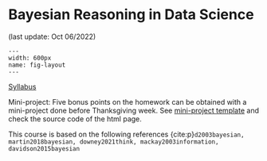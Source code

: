 # Bayesian Reasoning in Data Science

(last update: Oct 06/2022)

<!-- It does not go in-depth into any particular topic - check out [the Jupyter Book documentation](https://jupyterbook.org) for more information. -->

```{figure} ./images/Bayes_intro.jpeg
---
width: 600px
name: fig-layout
---
```

[Syllabus](https://secureservercdn.net/45.40.150.54/w5d.539.myftpupload.com/wp-content/uploads/2022/08/FANELLI-DATA-340-05-FALL-2022.pdf)


Mini-project: Five bonus points on the homework can be obtained with a mini-project done before Thanksgiving week. See [mini-project template](https://cfteach.github.io/pyscr/) and check the source code of the html page.


This course is based on the following references {cite:p}`d2003bayesian, martin2018bayesian, downey2021think, mackay2003information, davidson2015bayesian`


```{tableofcontents}
```
